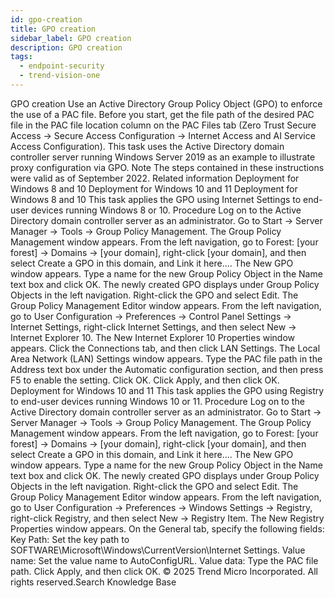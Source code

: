 ```yaml
---
id: gpo-creation
title: GPO creation
sidebar_label: GPO creation
description: GPO creation
tags:
  - endpoint-security
  - trend-vision-one
---
```


 GPO creation Use an Active Directory Group Policy Object (GPO) to enforce the use of a PAC file. Before you start, get the file path of the desired PAC file in the PAC file location column on the PAC Files tab (Zero Trust Secure Access → Secure Access Configuration → Internet Access and AI Service Access Configuration). This task uses the Active Directory domain controller server running Windows Server 2019 as an example to illustrate proxy configuration via GPO. Note The steps contained in these instructions were valid as of September 2022. Related information Deployment for Windows 8 and 10 Deployment for Windows 10 and 11 Deployment for Windows 8 and 10 This task applies the GPO using Internet Settings to end-user devices running Windows 8 or 10. Procedure Log on to the Active Directory domain controller server as an administrator. Go to Start → Server Manager → Tools → Group Policy Management. The Group Policy Management window appears. From the left navigation, go to Forest: [your forest] → Domains → [your domain], right-click [your domain], and then select Create a GPO in this domain, and Link it here.... The New GPO window appears. Type a name for the new Group Policy Object in the Name text box and click OK. The newly created GPO displays under Group Policy Objects in the left navigation. Right-click the GPO and select Edit. The Group Policy Management Editor window appears. From the left navigation, go to User Configuration → Preferences → Control Panel Settings → Internet Settings, right-click Internet Settings, and then select New → Internet Explorer 10. The New Internet Explorer 10 Properties window appears. Click the Connections tab, and then click LAN Settings. The Local Area Network (LAN) Settings window appears. Type the PAC file path in the Address text box under the Automatic configuration section, and then press F5 to enable the setting. Click OK. Click Apply, and then click OK. Deployment for Windows 10 and 11 This task applies the GPO using Registry to end-user devices running Windows 10 or 11. Procedure Log on to the Active Directory domain controller server as an administrator. Go to Start → Server Manager → Tools → Group Policy Management. The Group Policy Management window appears. From the left navigation, go to Forest: [your forest] → Domains → [your domain], right-click [your domain], and then select Create a GPO in this domain, and Link it here.... The New GPO window appears. Type a name for the new Group Policy Object in the Name text box and click OK. The newly created GPO displays under Group Policy Objects in the left navigation. Right-click the GPO and select Edit. The Group Policy Management Editor window appears. From the left navigation, go to User Configuration → Preferences → Windows Settings → Registry, right-click Registry, and then select New → Registry Item. The New Registry Properties window appears. On the General tab, specify the following fields: Key Path: Set the key path to SOFTWARE\Microsoft\Windows\CurrentVersion\Internet Settings. Value name: Set the value name to AutoConfigURL. Value data: Type the PAC file path. Click Apply, and then click OK. © 2025 Trend Micro Incorporated. All rights reserved.Search Knowledge Base